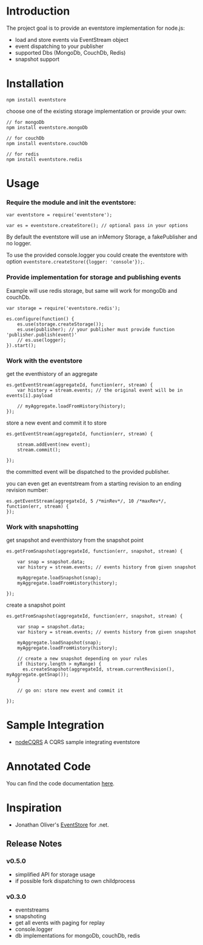 # Introduction

The project goal is to provide an eventstore implementation for node.js:

- load and store events via EventStream object
- event dispatching to your publisher
- supported Dbs (MongoDb, CouchDb, Redis)
- snapshot support

# Installation

    npm install eventstore

choose one of the existing storage implementation or provide your own:

    // for mongoDb
    npm install eventstore.mongoDb

    // for couchDb
    npm install eventstore.couchDb

    // for redis
    npm install eventstore.redis

# Usage

### Require the module and init the eventstore:

    var eventstore = require('eventstore');

    var es = eventstore.createStore(); // optional pass in your options

By default the eventstore will use an inMemory Storage, a fakePublisher and no logger.

To use the provided console.logger you could create the eventstore 
with option `eventstore.createStore({logger: 'console'});`.

### Provide implementation for storage and publishing events

Example will use redis storage, but same will work for mongoDb and couchDb.

    var storage = require('eventstore.redis');

    es.configure(function() {
        es.use(storage.createStorage());
        es.use(publisher); // your publisher must provide function 'publisher.publish(event)'
        // es.use(logger);
    }).start();

### Work with the eventstore

get the eventhistory of an aggregate

    es.getEventStream(aggregateId, function(err, stream) {                    
        var history = stream.events; // the original event will be in events[i].payload

        // myAggregate.loadFromHistory(history);
    });

store a new event and commit it to store

    es.getEventStream(aggregateId, function(err, stream) {                    
        
        stream.addEvent(new event);
        stream.commit();

    });

the committed event will be dispatched to the provided publisher.

you can even get an eventstream from a starting revision to an ending revision number:

    es.getEventStream(aggregateId, 5 /*minRev*/, 10 /*maxRev*/, function(err, stream) {                    
    });

### Work with snapshotting

get snapshot and eventhistory from the snapshot point

    es.getFromSnapshot(aggregateId, function(err, snapshot, stream) {
    
        var snap = snapshot.data;
        var history = stream.events; // events history from given snapshot

        myAggregate.loadSnapshot(snap);
        myAggregate.loadFromHistory(history);

    });

create a snapshot point

    es.getFromSnapshot(aggregateId, function(err, snapshot, stream) {
    
        var snap = snapshot.data;
        var history = stream.events; // events history from given snapshot

        myAggregate.loadSnapshot(snap);
        myAggregate.loadFromHistory(history);

        // create a new snapshot depending on your rules
        if (history.length > myRange) {
          es.createSnapshot(aggregateId, stream.currentRevision(), myAggregate.getSnap());
        }

        // go on: store new event and commit it

    });

# Sample Integration

- [nodeCQRS](https://github.com/jamuhl/nodeCQRS) A CQRS sample integrating eventstore

# Annotated Code

You can find the code documentation [here](public/docs/eventStore.html).

# Inspiration

- Jonathan Oliver's [EventStore](https://github.com/joliver/EventStore) for .net.

## Release Notes

### v0.5.0

- simplified API for storage usage
- if possible fork dispatching to own childprocess

### v0.3.0

- eventstreams
- snapshoting
- get all events with paging for replay
- console.logger
- db implementations for mongoDb, couchDb, redis
